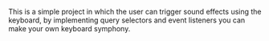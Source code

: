 This is a simple project in which the user can trigger sound effects using the keyboard,
by implementing query selectors and event listeners you can make your own keyboard symphony.
